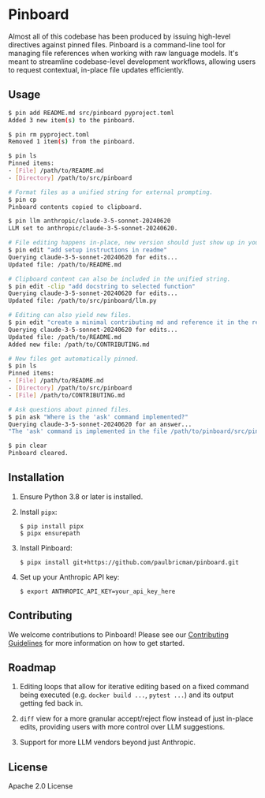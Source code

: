 # Pinboard

Almost all of this codebase has been produced by issuing high-level directives against pinned files. Pinboard is a command-line tool for managing file references when working with raw language models. It's meant to streamline codebase-level development workflows, allowing users to request contextual, in-place file updates efficiently.


## Usage

```bash
$ pin add README.md src/pinboard pyproject.toml
Added 3 new item(s) to the pinboard.

$ pin rm pyproject.toml
Removed 1 item(s) from the pinboard.

$ pin ls
Pinned items:
- [File] /path/to/README.md
- [Directory] /path/to/src/pinboard

# Format files as a unified string for external prompting.
$ pin cp
Pinboard contents copied to clipboard.

$ pin llm anthropic/claude-3-5-sonnet-20240620
LLM set to anthropic/claude-3-5-sonnet-20240620.

# File editing happens in-place, new version should just show up in your editor.
$ pin edit "add setup instructions in readme"
Querying claude-3-5-sonnet-20240620 for edits...
Updated file: /path/to/README.md

# Clipboard content can also be included in the unified string.
$ pin edit -clip "add docstring to selected function"
Querying claude-3-5-sonnet-20240620 for edits...
Updated file: /path/to/src/pinboard/llm.py

# Editing can also yield new files.
$ pin edit "create a minimal contributing md and reference it in the readme"
Querying claude-3-5-sonnet-20240620 for edits...
Updated file: /path/to/README.md
Added new file: /path/to/CONTRIBUTING.md

# New files get automatically pinned.
$ pin ls
Pinned items:
- [File] /path/to/README.md
- [Directory] /path/to/src/pinboard
- [File] /path/to/CONTRIBUTING.md

# Ask questions about pinned files.
$ pin ask "Where is the 'ask' command implemented?"
Querying claude-3-5-sonnet-20240620 for an answer...
"The 'ask' command is implemented in the file /path/to/pinboard/src/pinboard/cli.py. It's defined as a Typer command function named 'ask' that takes a message parameter and calls the ask_question function from the llm module."

$ pin clear
Pinboard cleared.
```

## Installation

1. Ensure Python 3.8 or later is installed.

2. Install `pipx`:
   ```
   $ pip install pipx
   $ pipx ensurepath
   ```

3. Install Pinboard:
   ```
   $ pipx install git+https://github.com/paulbricman/pinboard.git
   ```

4. Set up your Anthropic API key:
   ```
   $ export ANTHROPIC_API_KEY=your_api_key_here
   ```

## Contributing

We welcome contributions to Pinboard! Please see our [Contributing Guidelines](CONTRIBUTING.md) for more information on how to get started.

## Roadmap

1. Editing loops that allow for iterative editing based on a fixed command being executed (e.g. `docker build ...`, `pytest ...`) and its output getting fed back in.

2. `diff` view for a more granular accept/reject flow instead of just in-place edits, providing users with more control over LLM suggestions.

3. Support for more LLM vendors beyond just Anthropic.


## License

Apache 2.0 License